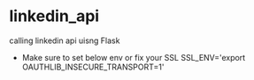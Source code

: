 # linkedin_api
calling linkedin api uisng Flask
* Make sure to set below env or fix your SSL
SSL_ENV='export OAUTHLIB_INSECURE_TRANSPORT=1'
